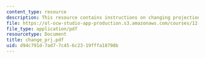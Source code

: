 ```yaml
---
content_type: resource
description: This resource contains instructions on changing projections.
file: https://ol-ocw-studio-app-production.s3.amazonaws.com/courses/12-114-field-geology-i-fall-2005/d94c791d7ad77c456c2319fffa18798b_change_prj.pdf
file_type: application/pdf
resourcetype: Document
title: change_prj.pdf
uid: d94c791d-7ad7-7c45-6c23-19fffa18798b
---
```

